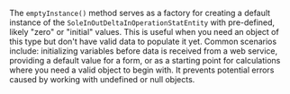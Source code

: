 The `emptyInstance()` method serves as a factory for creating a default instance of the `SoleInOutDeltaInOperationStatEntity` with pre-defined, likely "zero" or "initial" values. This is useful when you need an object of this type but don't have valid data to populate it yet. Common scenarios include: initializing variables before data is received from a web service, providing a default value for a form, or as a starting point for calculations where you need a valid object to begin with. It prevents potential errors caused by working with undefined or null objects.
